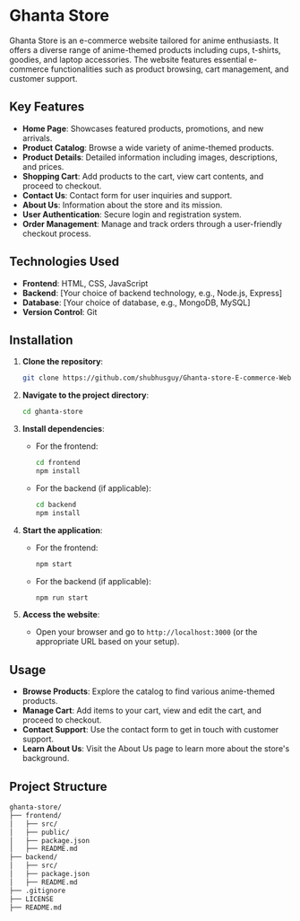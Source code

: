 # Ghanta Store

Ghanta Store is an e-commerce website tailored for anime enthusiasts. It offers a diverse range of anime-themed products including cups, t-shirts, goodies, and laptop accessories. The website features essential e-commerce functionalities such as product browsing, cart management, and customer support.

## Key Features

- **Home Page**: Showcases featured products, promotions, and new arrivals.
- **Product Catalog**: Browse a wide variety of anime-themed products.
- **Product Details**: Detailed information including images, descriptions, and prices.
- **Shopping Cart**: Add products to the cart, view cart contents, and proceed to checkout.
- **Contact Us**: Contact form for user inquiries and support.
- **About Us**: Information about the store and its mission.
- **User Authentication**: Secure login and registration system.
- **Order Management**: Manage and track orders through a user-friendly checkout process.

## Technologies Used

- **Frontend**: HTML, CSS, JavaScript
- **Backend**: [Your choice of backend technology, e.g., Node.js, Express]
- **Database**: [Your choice of database, e.g., MongoDB, MySQL]
- **Version Control**: Git

## Installation

1. **Clone the repository**:
    ```bash
    git clone https://github.com/shubhusguy/Ghanta-store-E-commerce-Website-.git
    ```
2. **Navigate to the project directory**:
    ```bash
    cd ghanta-store
    ```
3. **Install dependencies**:
    - For the frontend:
      ```bash
      cd frontend
      npm install
      ```
    - For the backend (if applicable):
      ```bash
      cd backend
      npm install
      ```
4. **Start the application**:
    - For the frontend:
      ```bash
      npm start
      ```
    - For the backend (if applicable):
      ```bash
      npm run start
      ```

5. **Access the website**:
    - Open your browser and go to `http://localhost:3000` (or the appropriate URL based on your setup).

## Usage

- **Browse Products**: Explore the catalog to find various anime-themed products.
- **Manage Cart**: Add items to your cart, view and edit the cart, and proceed to checkout.
- **Contact Support**: Use the contact form to get in touch with customer support.
- **Learn About Us**: Visit the About Us page to learn more about the store's background.

## Project Structure

```bash
ghanta-store/
├── frontend/
│   ├── src/
│   ├── public/
│   ├── package.json
│   ├── README.md
├── backend/
│   ├── src/
│   ├── package.json
│   ├── README.md
├── .gitignore
├── LICENSE
├── README.md
